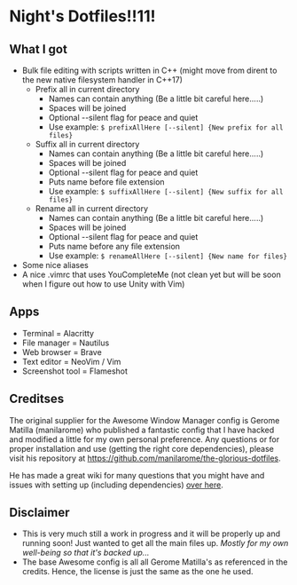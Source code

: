 # Night's Dotfiles!!11!
## What I got
- Bulk file editing with scripts written in C++ (might move from dirent to the new native filesystem handler in C++17)
    - Prefix all in current directory
        - Names can contain anything (Be a little bit careful here.....)
        - Spaces will be joined
        - Optional --silent flag for peace and quiet
        - Use example: `$ prefixAllHere [--silent] {New prefix for all files}`
    - Suffix all in current directory 
        - Names can contain anything (Be a little bit careful here.....)
        - Spaces will be joined
        - Optional --silent flag for peace and quiet
        - Puts name before file extension
        - Use example: `$ suffixAllHere [--silent] {New suffix for all files}`
    - Rename all in current directory
        - Names can contain anything (Be a little bit careful here.....)
        - Spaces will be joined
        - Optional --silent flag for peace and quiet
        - Puts name before any file extension
        - Use example: `$ renameAllHere [--silent] {New name for files}`
- Some nice aliases
- A nice .vimrc that uses YouCompleteMe (not clean yet but will be soon when I figure out how to use Unity with Vim)

## Apps
- Terminal = Alacritty
- File manager = Nautilus
- Web browser = Brave
- Text editor = NeoVim / Vim
- Screenshot tool = Flameshot

## Creditses
The original supplier for the Awesome Window Manager config is Gerome Matilla (manilarome) who published a fantastic config that I have hacked and modified a little for my own personal preference.  Any questions or for proper installation and use (getting the right core dependencies), please visit his repository at <https://github.com/manilarome/the-glorious-dotfiles>.

He has made a great wiki for many questions that you might have and issues with setting up (including dependencies) [over here](https://github.com/manilarome/the-glorious-dotfiles/wiki).

## Disclaimer
- This is very much still a work in progress and it will be properly up and running soon!  Just wanted to get all the main files up.  *Mostly for my own well-being so that it's backed up...*
- The base Awesome config is all all Gerome Matilla's as referenced in the credits.  Hence, the license is just the same as the one he used.
